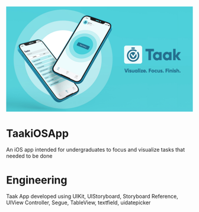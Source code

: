 <p align="center">
  <img src="/TaakiOS(2).jpeg">
</p>

# TaakiOSApp
An iOS app intended for undergraduates to focus and visualize tasks that needed to be done

# Engineering
Taak App developed using UIKit, UIStoryboard, Storyboard  Reference, UIView Controller, Segue, TableView, textfield, uidatepicker
